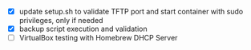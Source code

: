 - [X] update setup.sh to validate TFTP port and start container with sudo privileges, only if needed
- [X] backup script execution and validation
- [ ] VirtualBox testing with Homebrew DHCP Server